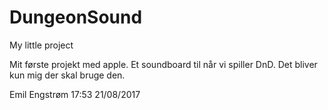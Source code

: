 # DungeonSound
My little project

Mit første projekt med apple. Et soundboard til når vi spiller DnD.
Det bliver kun mig der skal bruge den. 

Emil Engstrøm 17:53 21/08/2017
